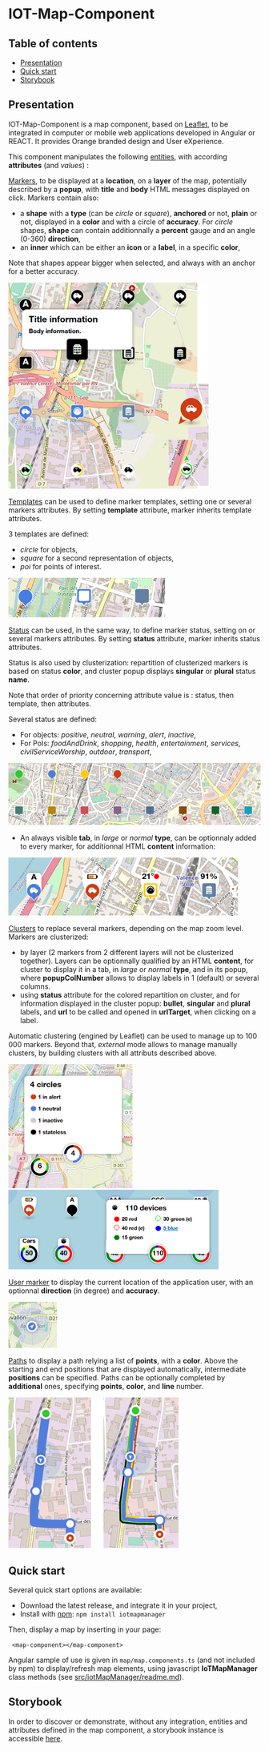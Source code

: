 # IOT-Map-Component 

## Table of contents

- [Presentation](#presentation)
- [Quick start](#quick-start)
- [Storybook](#storybook)


## Presentation

IOT-Map-Component is a map component, based on [Leaflet](https://leafletjs.com/), to be integrated in computer or mobile web applications developed in Angular or REACT. 
It provides Orange branded design and User eXperience. 

This component manipulates the following <ins>entities</ins>, with according **attributes** (and *values*) :

<ins>Markers</ins>, to be displayed at a **location**, on a **layer** of the map, potentially described by a **popup**, with **title** and **body** HTML messages displayed on click. Markers contain also: 
- a **shape** with a **type** (can be *circle* or *square*), **anchored** or not, **plain** or not, displayed in a **color** and with a circle of **accuracy**. For *circle* shapes, **shape** can contain additionnally a **percent** gauge and an angle (0-360) **direction**,
- an **inner** which can be either an **icon** or a **label**, in a specific **color**,

Note that shapes appear bigger when selected, and always with an anchor for a better accuracy.

<img src="doc/markers.png" width="400">

<ins>Templates</ins> can be used to define marker templates, setting one or several markers attributes. By setting **template** attribute, marker inherits template attributes.

3 templates are defined:
- *circle* for objects,  
- *square* for a second representation of objects,
- *poi* for points of interest.

<img src="doc/templates.png">

<ins>Status</ins> can be used, in the same way, to define marker status, setting on or several markers attributes. By setting **status** attribute, marker inherits status attributes.

Status is also used by clusterization: repartition of clusterized markers is based on status **color**, and cluster popup displays **singular** or **plural** status **name**.

Note that order of priority concerning attribute value is : status, then template, then attributes.

Several status are defined: 
- For objects: *positive*, *neutral*, *warning*, *alert*, *inactive*, 
- For PoIs: *foodAndDrink*, *shopping*, *health*, *entertainment*, *services*, *civilServiceWorship*, *outdoor*, *transport*, 

<img src="doc/status.png">

- An always visible **tab**, in *large* or *normal* **type**, can be optionnaly added to every marker, for additionnal HTML **content** information:

<img src="doc/tabs.png">

<ins>Clusters</ins> to replace several markers, depending on the map zoom level.
Markers are clusterized:
- by layer (2 markers from 2 different layers will not be clusterized together). Layers can be optionnally qualified by an HTML **content**, for cluster to display it in a tab, in *large* or *normal* **type**, and in its popup, where **popupColNumber** allows to display labels in 1 (default) or several columns.
- using **status** attribute for the colored repartition on cluster, and for information displayed in the cluster popup: **bullet**, **singular** and **plural** labels, and **url** to be called and opened in **urlTarget**, when clicking on a label.

Automatic clustering (engined by Leaflet) can be used to manage up to 100 000 markers. Beyond that, *external* mode allows to manage manually clusters, by building clusters with all attributs described above.

<img src="doc/clusters.png"><img src="doc/clusters_tabs.png" width=420>

<ins>User marker</ins> to display the current location of the application user, with an optionnal **direction** (in degree) and **accuracy**.

<img src="doc/usermarker.png">

<ins>Paths</ins> to display a path relying a list of **points**, with a **color**. Above the starting and end positions that are displayed automatically, intermediate **positions** can be specified. Paths can be optionally completed by **additional** ones, specifying **points**, **color**, and **line** number.

<img src="doc/paths.png">

## Quick start

Several quick start options are available:
- Download the latest release, and integrate it in your project,
- Install with [npm](https://www.npmjs.com/): `npm install iotmapmanager`

Then, display a map by inserting in your page:
```
 <map-component></map-component>
```
Angular sample of use is given in ```map/map.components.ts``` (and not included by npm) to display/refresh map elements, using javascript **IoTMapManager** class methods (see [src/iotMapManager/readme.md](https://github.com/Orange-OpenSource/IOT-Map-Component/blob/master/src/iotMapManager/readme.md)).

## Storybook

In order to discover or demonstrate, without any integration, entities and attributes defined in the map component, a storybook instance is accessible [here](https://orange-opensource.github.io/IOT-Map-Component/?path=/story/iot-map-manager--clusters).
